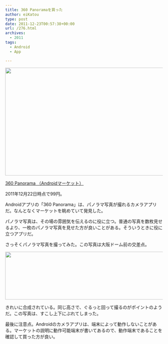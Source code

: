 ```yaml
---
title: 360 Panoramaを買った
author: eiKatou
type: post
date: 2011-12-23T00:57:38+00:00
url: /276.html
archives:
  - 2011
tags:
  - Android
  - App

---
```

[<img src="http://eikatou.net/blog/wp-content/uploads/2011/12/20111223b.jpg" alt="" title="20111223b" width="705" height="345" class="alignnone size-full wp-image-277" srcset="/uploads/2011/12/20111223b.jpg 705w, /uploads/2011/12/20111223b-300x146.jpg 300w, /uploads/2011/12/20111223b-500x244.jpg 500w" sizes="(max-width: 705px) 100vw, 705px" />][1]

[360 Panorama （Androidマーケット）][2]
  
2011年12月22日時点で99円。
  
</p> 

Androidアプリの「360 Panorama」は、パノラマ写真が撮れるカメラアプリだ。なんとなくマーケットを眺めていて発見した。

パノラマ写真は、その場の雰囲気を伝えるのに役に立つ。普通の写真を数枚見せるより、一枚のパノラマ写真を見せた方が良いことがある。そういうときに役に立つアプリだ。

さっそくパノラマ写真を撮ってみた。この写真は大阪ドーム前の交差点。

[<img src="http://eikatou.net/blog/wp-content/uploads/2011/12/12_13_11_12_49_01-1024x270.jpg" alt="" title="20111222a" width="584" height="153" class="alignnone size-large wp-image-278" srcset="/uploads/2011/12/12_13_11_12_49_01-1024x270.jpg 1024w, /uploads/2011/12/12_13_11_12_49_01-300x79.jpg 300w, /uploads/2011/12/12_13_11_12_49_01-500x131.jpg 500w" sizes="(max-width: 584px) 100vw, 584px" />][3]

きれいに合成されている。同じ高さで、ぐるっと回って撮るのがポイントのようだ。この写真は、すこし上下にぶれてしまった。

最後に注意点。Androidのカメラアプリは、端末によって動作しないことがある。マーケットの説明に動作可能端末が書いてあるので、動作端末であることを確認して買った方が良い。

 [1]: http://eikatou.net/blog/wp-content/uploads/2011/12/20111223b.jpg
 [2]: https://market.android.com/details?id=com.occipital.panorama
 [3]: http://eikatou.net/blog/wp-content/uploads/2011/12/12_13_11_12_49_01.jpg
